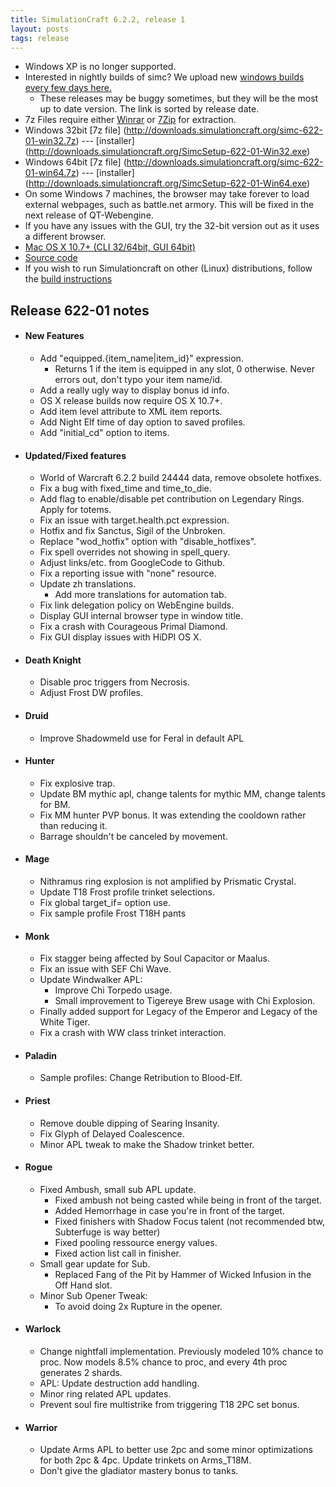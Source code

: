 ```yaml
---
title: SimulationCraft 6.2.2, release 1
layout: posts
tags: release
---
```

* Windows XP is no longer supported.
* Interested in nightly builds of simc? We upload new [windows builds every few days here.](http://downloads.simulationcraft.org/?C=M;O=D)
  * These releases may be buggy sometimes, but they will be the most up to date version. The link is sorted by release date. 
* 7z Files require either [Winrar](http://www.rarlab.com/) or [7Zip](http://www.7-zip.org/) for extraction.
* Windows 32bit [7z file] (http://downloads.simulationcraft.org/simc-622-01-win32.7z) ---  [installer] (http://downloads.simulationcraft.org/SimcSetup-622-01-Win32.exe)
* Windows 64bit [7z file] (http://downloads.simulationcraft.org/simc-622-01-win64.7z) ---  [installer] (http://downloads.simulationcraft.org/SimcSetup-622-01-Win64.exe)
* On some Windows 7 machines, the browser may take forever to load external webpages, such as battle.net armory. This will be fixed in the next release of QT-Webengine.
* If you have any issues with the GUI, try the 32-bit version out as it uses a different browser. 
* [Mac OS X 10.7+ (CLI 32/64bit, GUI 64bit)](http://downloads.simulationcraft.org/simc-622-01-osx-x86.dmg)
* [Source code](https://github.com/simulationcraft/simc/archive/release-622-01.zip)
* If you wish to run Simulationcraft on other (Linux) distributions, follow the [build instructions](http://code.google.com/p/simulationcraft/wiki/HowToBuild)

## Release 622-01 notes
* #### New Features
  * Add "equipped.{item_name|item_id}" expression.
    * Returns 1 if the item is equipped in any slot, 0 otherwise. Never errors out, don't typo your item name/id.
  * Add a really ugly way to display bonus id info.
  * OS X release builds now require OS X 10.7+.
  * Add item level attribute to XML item reports.
  * Add Night Elf time of day option to saved profiles.
  * Add "initial_cd" option to items.
* #### Updated/Fixed features
  * World of Warcraft 6.2.2 build 24444 data, remove obsolete hotfixes.
  * Fix a bug with fixed_time and time_to_die.
  * Add flag to enable/disable pet contribution on Legendary Rings. Apply for totems.
  * Fix an issue with target.health.pct expression.
  * Hotfix and fix Sanctus, Sigil of the Unbroken.
  * Replace "wod_hotfix" option with "disable_hotfixes".
  * Fix spell overrides not showing in spell_query.
  * Adjust links/etc. from GoogleCode to Github.
  * Fix a reporting issue with "none" resource.
  * Update zh translations.
    * Add more translations for automation tab.
  * Fix link delegation policy on WebEngine builds.
  * Display GUI internal browser type in window title.
  * Fix a crash with Courageous Primal Diamond.
  * Fix GUI display issues with HiDPI OS X.
* #### Death Knight
  * Disable proc triggers from Necrosis.
  * Adjust Frost DW profiles.
* #### Druid
  * Improve Shadowmeld use for Feral in default APL
* #### Hunter
  * Fix explosive trap.
  * Update BM mythic apl, change talents for mythic MM, change talents for BM.
  * Fix MM hunter PVP bonus. It was extending the cooldown rather than reducing it.
  * Barrage shouldn't be canceled by movement.
* #### Mage
  * Nithramus ring explosion is not amplified by Prismatic Crystal.
  * Update T18 Frost profile trinket selections.
  * Fix global target_if= option use.
  * Fix sample profile Frost T18H pants
* #### Monk
  * Fix stagger being affected by Soul Capacitor or Maalus.
  * Fix an issue with SEF Chi Wave.
  * Update Windwalker APL: 
    * Improve Chi Torpedo usage.
    * Small improvement to Tigereye Brew usage with Chi Explosion.
  * Finally added support for Legacy of the Emperor and Legacy of the White Tiger.
  * Fix a crash with WW class trinket interaction.
* #### Paladin
  * Sample profiles: Change Retribution to Blood-Elf.
* #### Priest
  * Remove double dipping of Searing Insanity.
  * Fix Glyph of Delayed Coalescence.
  * Minor APL tweak to make the Shadow trinket better.
* #### Rogue
  * Fixed Ambush, small sub APL update.
    * Fixed ambush not being casted while being in front of the target.
    * Added Hemorrhage in case you're in front of the target.
    * Fixed finishers with Shadow Focus talent (not recommended btw, Subterfuge is way better)
    * Fixed pooling ressource energy values.
    * Fixed action list call in finisher.
  * Small gear update for Sub.
    * Replaced Fang of the Pit by Hammer of Wicked Infusion in the Off Hand slot.
  * Minor Sub Opener Tweak:
    * To avoid doing 2x Rupture in the opener.
* #### Warlock
  * Change nightfall implementation. Previously modeled 10% chance to proc. Now models 8.5% chance to proc, and every 4th proc generates 2 shards.
  * APL: Update destruction add handling.
  * Minor ring related APL updates.
  * Prevent soul fire multistrike from triggering T18 2PC set bonus.
* #### Warrior
  * Update Arms APL to better use 2pc and some minor optimizations for both 2pc & 4pc. Update trinkets on Arms_T18M.
  * Don't give the gladiator mastery bonus to tanks.
